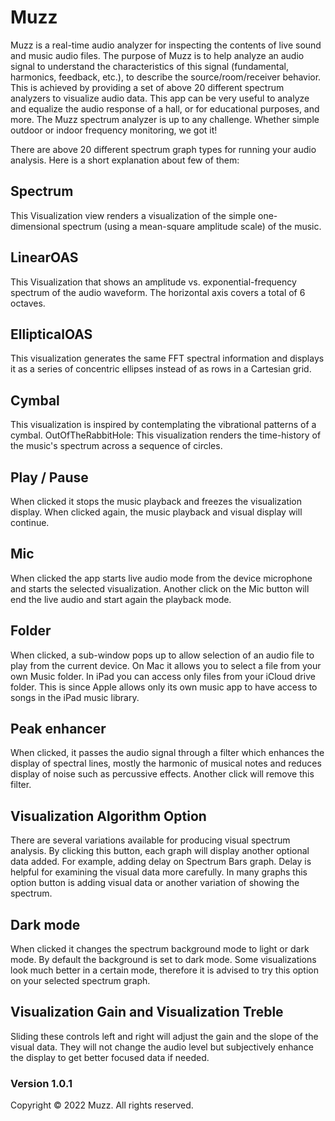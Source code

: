 # Muzz 

Muzz is a real-time audio analyzer for inspecting the contents of live sound and music audio files.
The purpose of Muzz is to help analyze an audio signal to understand the characteristics of this signal (fundamental, harmonics, feedback, etc.), to describe the source/room/receiver behavior. This is achieved by providing a set of above 20 different spectrum analyzers to visualize audio data.
This app can be very useful to analyze and equalize the audio response of a hall, or for educational purposes, and more. The Muzz spectrum analyzer is up to any challenge. Whether simple outdoor or indoor frequency monitoring, we got it!

There are above 20 different spectrum graph types for running your audio analysis. Here is a short explanation about few of them:

## Spectrum 
This Visualization view renders a visualization of the simple one-dimensional spectrum (using a mean-square amplitude scale) of the music.
## LinearOAS 
This Visualization that shows an amplitude vs. exponential-frequency spectrum of the audio waveform. The horizontal axis covers a total of 6 octaves.
## EllipticalOAS
This visualization generates the same FFT spectral information and displays it as a series of concentric ellipses instead of as rows in a Cartesian grid. 
## Cymbal
This visualization is inspired by contemplating the vibrational patterns of a cymbal.
OutOfTheRabbitHole:  This visualization renders the time-history of the music's spectrum across a sequence of circles.

## Play / Pause 
When clicked it stops the music playback and freezes the visualization display. When clicked again, the music playback and visual display will continue.
 
## Mic
When clicked the app starts live audio mode from the device microphone and starts the selected visualization. Another click on the Mic button will end the live audio and start again the playback mode.

## Folder
When clicked, a sub-window pops up to allow selection of an audio file to play from the current device. On Mac it allows you to select a file from your own Music folder. In iPad you can access only files from your iCloud drive folder. This is since Apple allows only its own music app to have access to songs in the iPad music library.
 
## Peak enhancer
When clicked, it passes the audio signal through a filter which enhances the display of spectral lines, mostly the harmonic of musical notes and reduces display of noise such as percussive effects. Another click will remove this filter.
 
## Visualization Algorithm Option
There are several variations available for producing visual spectrum analysis. By clicking this button, each graph will display another optional data added. For example, adding delay on Spectrum Bars graph. Delay is helpful for examining the visual data more carefully. In many graphs this option button is adding visual data or another variation of showing the spectrum. 
 
## Dark mode
When clicked it changes the spectrum background mode to light or dark mode. By default the background is set to dark mode. Some visualizations look much better in a certain mode, therefore it is advised to try this option on your selected spectrum graph.

## Visualization Gain and Visualization Treble
Sliding these controls left and right will adjust the gain and the slope of the visual data. They will not change the audio level but subjectively enhance the display to get better focused data if needed.


### Version 1.0.1
Copyright © 2022 Muzz. All rights reserved.

